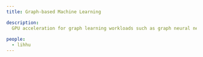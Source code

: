 ```yaml
---
title: Graph-based Machine Learning

description: 
  GPU acceleration for graph learning workloads such as graph neural networks and knowledge graph embedding. 
  
people:
  - lihhu
---
```






